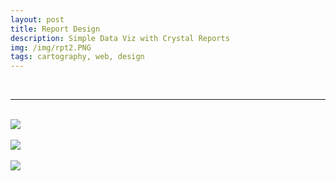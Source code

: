 ```yaml
---
layout: post
title: Report Design
description: Simple Data Viz with Crystal Reports
img: /img/rpt2.PNG
tags: cartography, web, design
---
```

<br/>
<hr>

<br/>
<div class="img_row">
	<img class="col three" src="{{ site.baseurl }}/img/rpt1.PNG"/>
</div>
<br/>
<div class="img_row">
	<img class="col three" src="{{ site.baseurl }}/img/rpt2.PNG"/>
</div>
<br/>
<div class="img_row">
	<img class="col three" src="{{ site.baseurl }}/img/rpt3.PNG"/>
</div>
